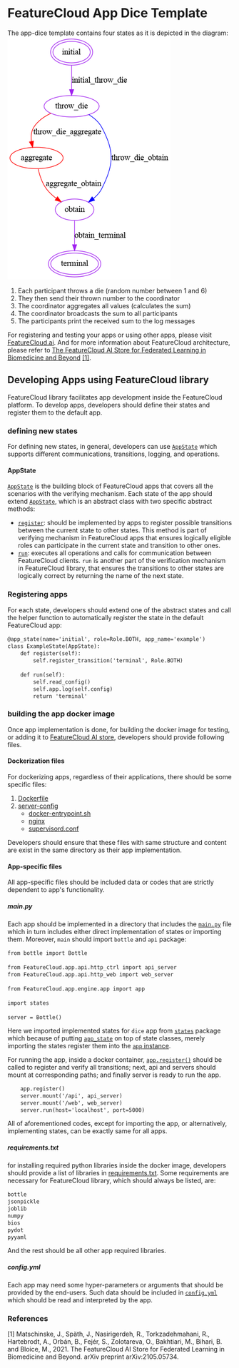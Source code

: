 # FeatureCloud App Dice Template
The app-dice template contains four states as it is depicted in the diagram:
![states](state-diagram.png)

1. Each participant throws a die (random number between 1 and 6)
2. They then send their thrown number to the coordinator
3. The coordinator aggregates all values (calculates the sum)
4. The coordinator broadcasts the sum to all participants
5. The participants print the received sum to the log messages

For registering and testing your apps or using other apps, please visit
[FeatureCloud.ai](https://featurecloud.ai/). And for more information about FeatureCloud architecture,
please refer to 
[The FeatureCloud AI Store for Federated Learning in Biomedicine and Beyond](https://arxiv.org/abs/2105.05734) [[1]](#1).


## Developing Apps using FeatureCloud library
FeatureCloud library facilitates app development inside the FeatureCloud platform. To develop apps, developers
should define their states and register them to the default app.

### defining new states
For defining new states, in general, developers can use [`AppState`](engine/README.md#appstate-defining-custom-states)
which supports different communications, transitions, logging, and operations.

#### AppState
[`AppState`](engine/README.md#appstate-defining-custom-states) is the building block of FeatureCloud apps that covers
all the scenarios with the verifying mechanism. Each state of 
the app should extend [`AppState`](engine/README.md#appstate-defining-custom-states), which is an abstract class with two specific abstract methods:
- [`register`](engine/README.md#registering-a-specific-transition-for-state-register_transition):
should be implemented by apps to register possible transitions between the current state to other states.
This method is part of verifying mechanism in FeatureCloud apps that ensures logically eligible roles can participate in the current state
and transition to other ones.
- [`run`](engine/README.md#executing-states-computation-run): executes all operations and calls for communication between FeatureCloud clients.
`run` is another part of the verification mechanism in FeatureCloud library, that ensures the transitions to other states are logically correct
by returning the name of the next state.


### Registering apps
For each state, developers should extend one of the abstract states and call the helper function to automatically register
the state in the default FeatureCloud app:

```angular2html
@app_state(name='initial', role=Role.BOTH, app_name='example')
class ExampleState(AppState):
    def register(self):
        self.register_transition('terminal', Role.BOTH)

    def run(self):
        self.read_config()
        self.app.log(self.config)
        return 'terminal'
```

### building the app docker image
Once app implementation is done, for building the docker image for testing, or adding it to
[FeatureCloud AI store](https://featurecloud.ai/ai-store?view=store&q=&r=0),
developers should provide following files.
#### Dockerization files

For dockerizing apps, regardless of their applications, there should be some specific files:

1. [Dockerfile](Dockerfile)
2. [server-config](server_config)
   - [docker-entrypoint.sh](server_config/docker-entrypoint.sh)
   - [nginx](server_config/nginx)
   - [supervisord.conf](server_config/supervisord.conf)

Developers should ensure that these files with same structure and content are exist in the same directory as their app
implementation. 


#### App-specific files
All app-specific files should be included data or codes that are strictly dependent to app's functionality.

##### main.py
Each app should be implemented in a directory that includes the [`main.py`](main.py) file which in turn includes either direct
implementation of states or importing them. Moreover, `main` should import `bottle` and `api` package:
```angular2html
from bottle import Bottle

from FeatureCloud.app.api.http_ctrl import api_server
from FeatureCloud.app.api.http_web import web_server

from FeatureCloud.app.engine.app import app

import states

server = Bottle()
```
Here we imported implemented states for `dice` app from [`states`](states.py) package which because of putting 
[`app_state`](https://github.com/FeatureCloud/FeatureCloud/tree/master/FeatureCloud/app/engine#registering-states-to-the-app-app_state) on top of state classes, 
merely importing the states register them into the [`app` instance](https://github.com/FeatureCloud/FeatureCloud/tree/master/FeatureCloud/app/engine#app-instance).     

For running the app, inside a docker container, [`app.register()`](https://github.com/FeatureCloud/FeatureCloud/tree/master/FeatureCloud/app/engine#registering-all-transitions-appregister)
should be called to register and verify all transitions; next, api and servers should mount at corresponding paths; and finally
server is ready to run the app.

```angular2html
    app.register()
    server.mount('/api', api_server)
    server.mount('/web', web_server)
    server.run(host='localhost', port=5000)
```

All of aforementioned codes, except for importing the app, or alternatively, implementing states, can be exactly same for all apps.  

##### requirements.txt
for installing required python libraries inside the docker image, developers should provide a list of libraries in [requirements.txt](requirements.txt).
Some requirements are necessary for FeatureCloud library, which should always be listed, are:
```angular2html
bottle
jsonpickle
joblib
numpy
bios
pydot
pyyaml
```

And the rest should be all other app required libraries.

##### config.yml
Each app may need some hyper-parameters or arguments that should be provided by the end-users. Such data should be included
in [`config.yml`](https://github.com/FeatureCloud/FeatureCloud/tree/master/FeatureCloud/app#config-file-configyml) which should be read and interpreted by the app. 

### References
<a id="1">[1]</a> 
Matschinske, J., Späth, J., Nasirigerdeh, R., Torkzadehmahani, R., Hartebrodt, A., Orbán, B., Fejér, S., Zolotareva,
O., Bakhtiari, M., Bihari, B. and Bloice, M., 2021.
The FeatureCloud AI Store for Federated Learning in Biomedicine and Beyond. arXiv preprint arXiv:2105.05734.

